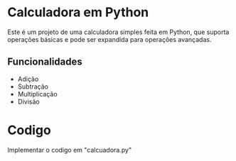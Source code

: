# Calculadora em Python
Este é um projeto de uma calculadora simples feita em Python, que suporta operações básicas e pode ser expandida para operações avançadas.
## Funcionalidades
- Adição
- Subtração
- Multiplicação
- Divisão

# Codigo 
Implementar o codigo em "calcuadora.py" 